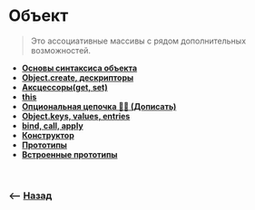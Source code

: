 # Объект
> Это ассоциативные массивы с рядом дополнительных возможностей.

* **<a href="./pages/basic">Основы синтаксиса объекта</a>**
* **<a href="./pages/create-with-descriptors">Object.create, дескрипторы</a>**
* **<a href="./pages/akscessor">Аксцессоры(get, set)</a>**
* **<a href="./pages/this">this</a>**
* **<a href="./pages/option-chain">Опциональная цепочка ✍🏼 (Дописать)</a>**
* **<a href="./pages/object-keys-values-entries">Object.keys, values, entries</a>**
* **<a href="./pages/bind-call-apply">bind, call, apply</a>**
* **<a href="./pages/constructor">Конструктор</a>**
* **<a href="./pages/prototype">Прототипы</a>**
* **<a href="./pages/default-prototype">Встроенные прототипы</a>**

<br>

### ⟵ **<a href="../../readme.md">Назад</a>**
